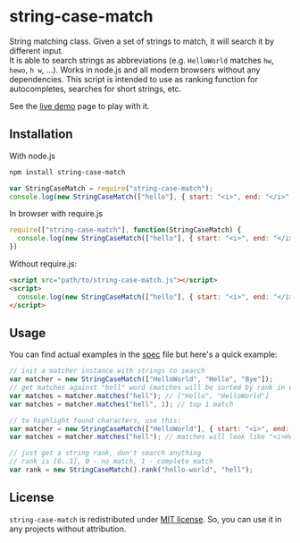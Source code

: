 # string-case-match

String matching class. Given a set of strings to match, it will search it by different input.  
It is able to search strings as abbreviations (e.g. `HelloWorld` matches `hw`, `hewo`, `h w`, ...). Works in node.js and all modern browsers without any dependencies. This script is intended to use as ranking function for autocompletes, searches for short strings, etc.  

See the [live demo](http://antelle.github.io/string-case-match/) page to play with it.

## Installation

With node.js
```bash
npm install string-case-match
```
```javascript 
var StringCaseMatch = require("string-case-match");
console.log(new StringCaseMatch(["hello"], { start: "<i>", end: "</i>" }).matches("hell"));
```
In browser with require.js
```javascript 
require(["string-case-match"], function(StringCaseMatch) {
  console.log(new StringCaseMatch(["hello"], { start: "<i>", end: "</i>" }).matches("hell"));
})
```
Without require.js:
```html
<script src="path/to/string-case-match.js"></script>
<script>
  console.log(new StringCaseMatch(["hello"], { start: "<i>", end: "</i>" }).matches("hell"));
</script>
```
## Usage
You can find actual examples in the [spec](https://github.com/antelle/string-case-match/blob/master/spec/string-case-match.spec.js) file but here's a quick example:
```javascript
// init a matcher instance with strings to search
var matcher = new StringCaseMatch(["HelloWorld", "Hello", "Bye"]);
// get matches against "hell" word (matches will be sorted by rank in descending order)
var matches = matcher.matches("hell"); // ["Hello", "HelloWorld"] 
var matches = matcher.matches("hell", 1); // top 1 match

// to highlight found characters, use this:
var matcher = new StringCaseMatch(["HelloWorld"], { start: "<i>", end: "</i>" });
var matches = matcher.matches("hell"); // matches will look like "<i>Hell</i>oWorld"

// just get a string rank, don't search anything
// rank is [0..1], 0 - no match, 1 - complete match
var rank = new StringCaseMatch().rank("hello-world", "hell"); 
```

## License 
`string-case-match` is redistributed under [MIT license](https://raw.github.com/antelle/string-case-match/master/MIT-LICENSE.txt). So, you can use it in any projects without attribution.
